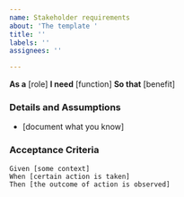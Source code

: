 ```yaml
---
name: Stakeholder requirements
about: 'The template '
title: ''
labels: ''
assignees: ''

---
```


**As a** [role]
**I need** [function]
**So that** [benefit]

### Details and Assumptions
* [document what you know]
   
### Acceptance Criteria
   
```gherkin
Given [some context]
When [certain action is taken]
Then [the outcome of action is observed]
```
